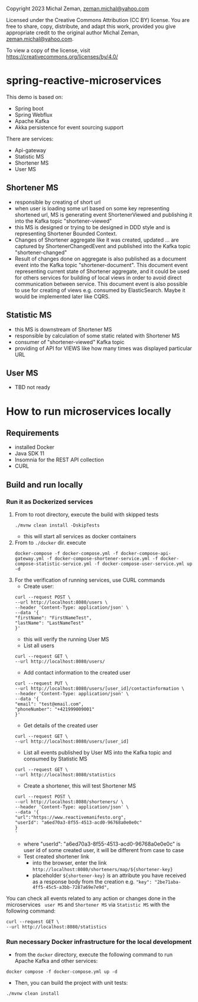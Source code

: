 Copyright 2023 Michal Zeman, zeman.michal@yahoo.com

Licensed under the Creative Commons Attribution (CC BY) license. You are free to share, copy, distribute, 
and adapt this work, provided you give appropriate credit to the original author Michal Zeman, zeman.michal@yahoo.com.

To view a copy of the license, visit https://creativecommons.org/licenses/by/4.0/

# spring-reactive-microservices

This demo is based on:
- Spring boot
- Spring Webflux 
- Apache Kafka
- Akka persistence for event sourcing support

There are services:

- Api-gateway
- Statistic MS
- Shortener MS
- User MS

## Shortener MS
- responsible by creating of short url
- when user is loading some url based on some key representing shortened url, MS is generating event ShortenerViewed and publishing it into the Kafka topic "shortener-viewed"
- this MS is designed or trying to be designed in DDD style and is representing Shortener Bounded Context.
- Changes of Shortener aggregate like it was created, updated ... are captured by ShortenerChangedEvent and published into the Kafka topic "shortener-changed"
- Result of changes done on aggregate is also published as a document event into the Kafka topic "shortener-document". 
This document event representing current state of Shortener aggregate, and it could be used for others services for 
building of local views in order to avoid direct communication between service. This document event is also possible to use for creating of views e.g. consumed by ElasticSearch. Maybe it would be implemented later like CQRS.

## Statistic MS
- this MS is downstream of Shortener MS
- responsible by calculation of some static related with Shortener MS
- consumer of "shortener-viewed" Kafka topic
- providing of API for VIEWS like how many times was displayed particular URL

## User MS
- TBD not ready

# How to run microservices locally
## Requirements
- installed Docker
- Java SDK 11
- Insomnia for the REST API collection
- CURL
## Build and run locally
### Run it as Dockerized services
1) From to root directory, execute the build with skipped tests
   ```
   ./mvnw clean install -DskipTests
   ```
   - this will start all services as docker containers
2) From to `./docker` dir. execute
   ```
   docker-compose -f docker-compose.yml -f docker-compose-api-gateway.yml -f docker-compose-shortener-service.yml -f docker-compose-statistic-service.yml -f docker-compose-user-service.yml up -d
   ```
3) For the verification of running services, use CURL commands
   - Create user:
   ```
   curl --request POST \
   --url http://localhost:8080/users \
   --header 'Content-Type: application/json' \
   --data '{
   "firstName": "FirstNameTest",
   "lastName": "LastNameTest"
   }'
   ```
   - this will verify the running User MS
   - List all users
   ```
   curl --request GET \
   --url http://localhost:8080/users/
   ```
   - Add contact information to the created user
   ```
   curl --request PUT \
   --url http://localhost:8080/users/[user_id]/contactinformation \
   --header 'Content-Type: application/json' \
   --data '{
   "email": "test@email.com",
   "phoneNumber": "+421999009001"
   }'
   ```
   - Get details of the created user
   ```
   curl --request GET \
   --url http://localhost:8080/users/[user_id]
   ```
   - List all events published by User MS into the Kafka topic and consumed by Statistic MS
   ```
   curl --request GET \
   --url http://localhost:8080/statistics
   ```
   - Create a shortener, this will test Shortener MS
   ```
   curl --request POST \
   --url http://localhost:8080/shorteners/ \
   --header 'Content-Type: application/json' \
   --data '{
   "url":"https://www.reactivemanifesto.org",
   "userId": "a6ed70a3-8f55-4513-acd0-96768a0e0e0c"
   }
   '
   ```
   - where "userId": "a6ed70a3-8f55-4513-acd0-96768a0e0e0c" is user id of some created user, it will be different from case to case
   - Test created shortener link
      - into the browser, enter the link `http://localhost:8080/shorteners/map/${shortener-key}`
      - placeholder `${shortener-key}` is an attribute you have received as a response body from the creation e.g. `"key": "2be71aba-4ff5-45c5-a3bb-7287a69e7e9d",`

You can check all events related to any action or changes done in the microservices ` user MS` and `Shortener MS` via `Statistic MS` with the following command:
```
curl --request GET \
--url http://localhost:8080/statistics
```

### Run necessary Docker infrastructure for the local development
- from the `docker` directory, execute the following command to run Apache Kafka and other services:
```
docker compose -f docker-compose.yml up -d
```
- Then, you can build the project with unit tests:
```
./mvnw clean install
```